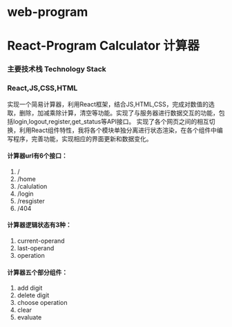 # web-program
# React-Program Calculator 计算器
### 主要技术栈 Technology Stack 
### React,JS,CSS,HTML
  实现一个简易计算器，利用React框架，结合JS,HTML,CSS，完成对数值的选取，删除，加减乘除计算，清空等功能。实现了与服务器进行数据交互的功能，包括login,logout,register,get_status等API接口。
  实现了各个网页之间的相互切换，利用React组件特性，我将各个模块单独分离进行状态渲染，在各个组件中编写程序，完善功能，实现相应的界面更新和数据变化。
#### 计算器url有6个接口：                    
1. /                                          
2. /home                                       
3. /calulation                                
4. /login
5. /resgister
6. /404
#### 计算器逻辑状态有3种：
 1. current-operand
 2. last-operand
 3. operation
#### 计算器五个部分组件：
1. add digit
2. delete digit
3. choose operation
4. clear
5. evaluate






